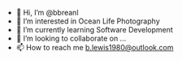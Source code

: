- 👋 Hi, I’m @bbreanl
- 👀 I’m interested in Ocean Life Photography 
- 🌱 I’m currently learning Software Development 
- 💞️ I’m looking to collaborate on ...
- 📫 How to reach me b.lewis1980@outlook.com


